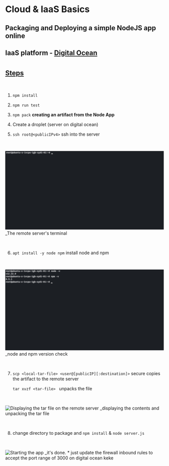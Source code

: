 # Cloud & IaaS Basics

## Packaging and Deploying a simple NodeJS app online

## IaaS platform - **[Digital Ocean](https://www.digitalocean.com/)**

# 

## <ins>Steps</ins>

<br>

1. ```npm install```

2. ```npm run test```

3. ```npm pack``` **creating an artifact from the Node App** 

4. Create a droplet (server on digital ocean) 

5. ```ssh root@<publicIPv4>``` ssh into the server

<br>

![ssh into the remote server](/assets/images/Iaas-cloud-basics/01-remote-server.png)
_The remote server's terminal

<br>

6. ```apt install -y node npm``` install node and npm

<br>

![Node & Npm versions](/assets/images/Iaas-cloud-basics/02-node-npm.png)
_node and npm version check

<br>

7. ```scp <local-tar-file> <user@[publicIP][:destination]>``` secure copies the artifact to the remote server

   ```tar xvzf <tar-file> ``` unpacks the file

<br>

![Displaying the tar file on the remote server](/assets/images/Iaas-cloud-basics/03-tar-file.png)
_displaying the contents and unpacking the tar file

<br>

8. change directory to package and ```npm install``` & ```node server.js```

<br>

![Starting the app](/assets/images/Iaas-cloud-basics/04-start-app.png)
_it's done. * just update the firewall inbound rules to accept the port range of 3000 on digital ocean keke